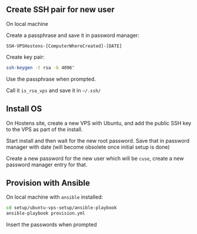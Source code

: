 ## Create SSH pair for new user

On local machine

Create a passphrase and save it in password manager:

`SSH-VPSHostens-[ComputerWhereCreated]-[DATE]`

Create key pair:

```bash
ssh-keygen -t rsa -b 4096"
```

Use the passphrase when prompted.

Call it `is_rsa_vps` and save it in `~/.ssh/`

## Install OS

On Hostens site, create a new VPS with Ubuntu, and add the public SSH key to the VPS as part of the install.

Start install and then wait for the new root password. Save that in password manager with date (will become obsolete once initial setup is done)

Create a new password for the new user which will be `cuse`, create a new password manager entry for that.

## Provision with Ansible

On local machine with `ansible` installed:

```bash
cd setup/ubuntu-vps-setup/ansible-playbook
ansible-playbook provision.yml
```

Insert the passwords when prompted
